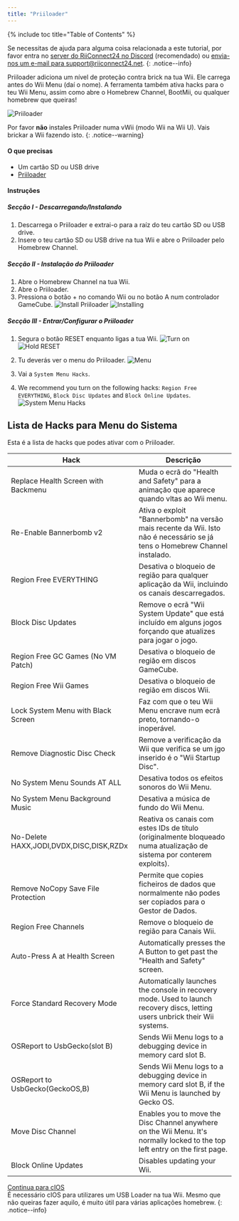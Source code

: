 ```yaml
---
title: "Priiloader"
---
```


{% include toc title="Table of Contents" %}

Se necessitas de ajuda para alguma coisa relacionada a este tutorial, por favor entra no [server do RiiConnect24 no Discord](https://discord.gg/b4Y7jfD) (recomendado) ou [envia-nos um e-mail para support@riiconnect24.net](mailto:support@riiconnect24.net).
{: .notice--info}

Priiloader adiciona um nível de proteção contra brick na tua Wii. Ele carrega antes do Wii Menu (daí o nome). A ferramenta também ativa hacks para o teu Wii Menu, assim como abre o Homebrew Channel, BootMii, ou qualquer homebrew que queiras!

![Priiloader](/images/priiloader.jpg)

Por favor **não** instales Priiloader numa vWii (modo Wii na Wii U). Vais brickar a Wii fazendo isto.
{: .notice--warning}

#### O que precisas
* Um cartão SD ou USB drive
* [Priiloader](/assets/files/Priiloader_v0_8_2.zip)

#### Instruções
##### Secção I - Descarregando/Instalando

1. Descarrega o Priiloader e extrai-o para a raíz do teu cartão SD ou USB drive.
2. Insere o teu cartão SD ou USB drive na tua Wii e abre o Priiloader pelo Homebrew Channel.

##### Secção II - Instalação do Priiloader

1. Abre o Homebrew Channel na tua Wii.
2. Abre o Priiloader.
3. Pressiona o botão + no comando Wii ou no botão A num controlador GameCube. ![Install Priiloader](/images/Priiloader/2.png) ![Installing](/images/Priiloader/3.png)

##### Secção III - Entrar/Configurar o Priiloader

1. Segura o botão RESET enquanto ligas a tua Wii. ![Turn on](/images/Priiloader/5.jpg) ![Hold RESET](/images/Priiloader/4.jpg)

2. Tu deverás ver o menu do Priiloader. ![Menu](/images/Priiloader/6.png)
3. Vai a `System Menu Hacks`.
4. We recommend you turn on the following hacks: `Region Free EVERYTHING`, `Block Disc Updates` and `Block Online Updates`. ![System Menu Hacks](/images/Priiloader/7.png)

## Lista de Hacks para Menu do Sistema

Esta é a lista de hacks que podes ativar com o Priiloader.

| Hack                                    | Descrição                                                                                                                    |
| --------------------------------------- | ---------------------------------------------------------------------------------------------------------------------------- |
| Replace Health Screen with Backmenu     | Muda o ecrã do "Health and Safety" para a animação que aparece quando vltas ao Wii menu.                                     |
| Re-Enable Bannerbomb v2                 | Ativa o exploit "Bannerbomb" na versão mais recente da Wii. Isto não é necessário se já tens o Homebrew Channel instalado.   |
| Region Free EVERYTHING                  | Desativa o bloqueio de região para qualquer aplicação da Wii, incluindo os canais descarregados.                             |
| Block Disc Updates                      | Remove o ecrã "Wii System Update" que está incluído em alguns jogos forçando que atualizes para jogar o jogo.                |
| Region Free GC Games (No VM Patch)      | Desativa o bloqueio de região em discos GameCube.                                                                            |
| Region Free Wii Games                   | Desativa o bloqueio de região em discos Wii.                                                                                 |
| Lock System Menu with Black Screen      | Faz com que o teu Wii Menu encrave num ecrã preto, tornando-o inoperável.                                                    |
| Remove Diagnostic Disc Check            | Remove a verificação da Wii que verifica se um jgo inserido é o "Wii Startup Disc".                                          |
| No System Menu Sounds AT ALL            | Desativa todos os efeitos sonoros do Wii Menu.                                                                               |
| No System Menu Background Music         | Desativa a música de fundo do Wii Menu.                                                                                      |
| No-Delete HAXX,JODI,DVDX,DISC,DISK,RZDx | Reativa os canais com estes IDs de título (originalmente bloqueado numa atualização de sistema por conterem exploits).       |
| Remove NoCopy Save File Protection      | Permite que copies ficheiros de dados que normalmente não podes ser copiados para o Gestor de Dados.                         |
| Region Free Channels                    | Remove o bloqueio de região para Canais Wii.                                                                                 |
| Auto-Press A at Health Screen           | Automatically presses the A Button to get past the "Health and Safety" screen.                                               |
| Force Standard Recovery Mode            | Automatically launches the console in recovery mode. Used to launch recovery discs, letting users unbrick their Wii systems. |
| OSReport to UsbGecko(slot B)            | Sends Wii Menu logs to a debugging device in memory card slot B.                                                             |
| OSReport to UsbGecko(GeckoOS,B)         | Sends Wii Menu logs to a debugging device in memory card slot B, if the Wii Menu is launched by Gecko OS.                    |
| Move Disc Channel                       | Enables you to move the Disc Channel anywhere on the Wii Menu. It's normally locked to the top left entry on the first page. |
| Block Online Updates                    | Disables updating your Wii.                                                                                                  |

[Continua para cIOS](cios)<br> É necessário cIOS para utilizares um USB Loader na tua Wii. Mesmo que não queiras fazer aquilo, é muito útil para várias aplicações homebrew.
{: .notice--info}
